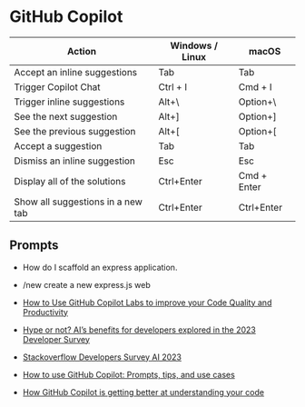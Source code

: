 # GitHub Copilot


| Action                    | Windows / Linux | macOS    |
|---------------------------|-----------------|----------|
| Accept an inline suggestions| Tab           | Tab      |
| Trigger Copilot Chat      | Ctrl + I        | Cmd + I  |
| Trigger inline suggestions| Alt+\           | Option+\ |
| See the next suggestion   | Alt+]           | Option+] |
| See the previous suggestion| Alt+[          | Option+[ |
| Accept a suggestion       | Tab             | Tab      |
| Dismiss an inline suggestion| Esc           | Esc      |
| Display all of the solutions | Ctrl+Enter   | Cmd + Enter |
| Show all suggestions in a new tab| Ctrl+Enter | Ctrl+Enter |


## Prompts

- How do I scaffold an express application.

- /new create a new express.js web

- [How to Use GitHub Copilot Labs to improve your Code Quality and Productivity](https://techcommunity.microsoft.com/t5/educator-developer-blog/how-to-use-github-copilot-labs-to-improve-your-code-quality-and/ba-p/3743021)

- [Hype or not? AI’s benefits for developers explored in the 2023 Developer Survey](https://stackoverflow.blog/2023/06/14/hype-or-not-developers-have-something-to-say-about-ai/)
- [Stackoverflow Developers Survey AI 2023](https://survey.stackoverflow.co/2023/#ai)

- [How to use GitHub Copilot: Prompts, tips, and use cases](https://github.blog/2023-05-17-how-github-copilot-is-getting-better-at-understanding-your-code/)
- [How GitHub Copilot is getting better at understanding your code](https://github.blog/2023-05-17-how-github-copilot-is-getting-better-at-understanding-your-code/)
